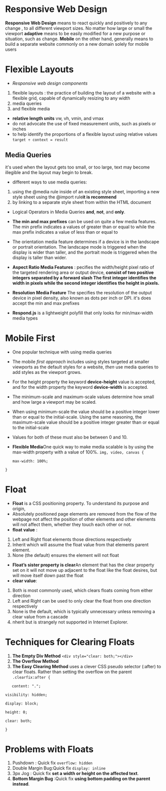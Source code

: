 # Responsive Web Design

**Responsive Web Design** means to react quickly and positively to any change , to all different viewport sizes. No matter how large or small the viewport 
**adaptive** means to be easily modified for a new purpose or situation, such as change. 
**Mobile** on the other hand, generally means to build a separate website commonly on a new domain solely for mobile users

# Flexible Layouts

* *Responsive web design components*
1. flexible layouts :  the practice of building the layout of a website with a flexible grid, capable of dynamically resizing to any width
2.  media queries
3. and flexible media

* **relative length units** vw, vh, vmin, and vmax
* do not advocate the use of fixed measurement units, such as pixels or inches
* to help identify the proportions of a flexible layout using relative values
``target ÷ context = result``

##  Media Queries
it's used when the layout gets too small, or too large, text may become illegible and the layout may begin to break.

* different ways to use media queries:
1. using the @media rule inside of an existing style sheet, importing a new style sheet using the @import rule**it is recommend**
2. by linking to a separate style sheet from within the HTML document

* Logical Operators in Media Queries **and**, **not**, and **only**.
* **The min and max prefixes** can be used on quite a few media features. The min prefix indicates a values of greater than or equal to while the max prefix indicates a value of less than or equal to
* The orientation media feature determines if a device is in the landscape or portrait orientation. The landscape mode is triggered when the display is wider than taller, and the portrait mode is triggered when the display is taller than wider.
* **Aspect Ratio Media Features** : pecifies the width/height pixel ratio of the targeted rendering area or output device, **consist of two positive integers separated by a forward slash  The first integer identifies the width in pixels while the second integer identifies the height in pixels.**

* **Resolution Media Feature** The specifies the resolution of the output device in pixel density, also known as dots per inch or DPI. it's does accept the min and max prefixes
* **Respond.js** is a lightweight polyfill that only looks for min/max-width media types

# Mobile First
* One popular technique with using media queries
* The mobile *first approach* includes using styles targeted at smaller viewports as the default styles for a website, *then* use media queries to add styles as the viewport grows.
*  For the height property the keyword **device-height** value is accepted, and for the width property the keyword **device-width** is accepted.
* The minimum-scale and maximum-scale values determine how small and how large a viewport may be scaled.
* When using minimum-scale the value should be a positive integer lower than or equal to the initial-scale. Using the same reasoning, the maximum-scale value should be a positive integer greater than or equal to the initial-scale
*  Values for both of these must also be between 0 and 10.
* **Flexible Media**One quick way to make media scalable is by using the max-width property with a value of 100%. 
``img, video, canvas {``

  ``max-width: 100%;``

``}``


<!--------------------------------------------------------------------------------------------------------------->
# Float

* **Float** is a CSS positioning property. To understand its purpose and origin,
* Absolutely positioned page elements are removed from the flow of the webpage not affect the position of other elements and other elements will not affect them, whether they touch each other or not.
* **float value** :
1.  Left and Right float elements those directions respectively
2.  Inherit which will assume the float value from that elements parent element.
3.  None (the default) ensures the element will not float
*  **Float’s sister property is clear**An element that has the clear property set on it will not move up adjacent to the float like the float desires, but will move itself down past the float
* **clear value**:
1. Both is most commonly used, which clears floats coming from either direction
2. Left and Right can be used to only clear the float from one direction respectively
3. None is the default, which is typically unnecessary unless removing a clear value from a cascade 
4. nherit but is strangely not supported in Internet Explorer. 

# Techniques for Clearing Floats

1. **The Empty Div Method** ``<div style="clear: both;"></div>``
2. **The Overflow Method** 
3. **The Easy Clearing Method** uses a clever CSS pseudo selector (:after) to clear floats. Rather than setting the overflow on the parent
``.clearfix:after { ``

``   content: ".";`` 

   ``visibility: hidden;`` 

   ``display: block; ``

   ``height: 0; ``

   ``clear: both;``

``}``

# Problems with Floats
1. Pushdown : Quick fix ``overflow: hidden``
2. Double Margin Bug:Quick fix  ``display: inline``
3. 3px Jog : Quick fix **set a width or height on the affected text**.
4. **Bottom Margin Bug** :Quick fix **using bottom padding on the parent instead**.